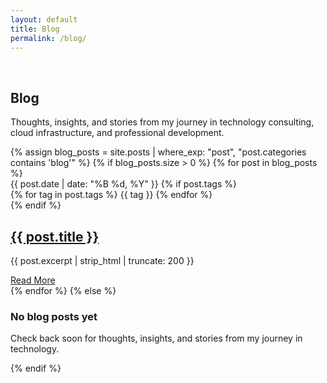 ```yaml
---
layout: default
title: Blog
permalink: /blog/
---
```

<br>
<div class="container">
  <!-- Page Header -->
  <section class="section-header animate-fade-up">
    <h1 class="section-title">Blog</h1>
    <p class="section-subtitle">
      Thoughts, insights, and stories from my journey in technology consulting, 
      cloud infrastructure, and professional development.
    </p>
  </section>

  <!-- Blog Posts -->
  <section class="blog-posts animate-fade-up" style="animation-delay: 0.2s">
    {% assign blog_posts = site.posts | where_exp: "post", "post.categories contains 'blog'" %}
    {% if blog_posts.size > 0 %}
      {% for post in blog_posts %}
        <article class="blog-post-card card">
          <div class="post-meta">
            <time datetime="{{ post.date | date_to_xmlschema }}">{{ post.date | date: "%B %d, %Y" }}</time>
            {% if post.tags %}
              <div class="post-tags">
                {% for tag in post.tags %}
                  <span class="tag">{{ tag }}</span>
                {% endfor %}
              </div>
            {% endif %}
          </div>
          <h2><a href="{{ post.url | relative_url }}">{{ post.title }}</a></h2>
          <p class="post-excerpt">{{ post.excerpt | strip_html | truncate: 200 }}</p>
          <a href="{{ post.url | relative_url }}" class="btn btn-secondary">Read More</a>
        </article>
      {% endfor %}
    {% else %}
      <div class="empty-state">
        <h3>No blog posts yet</h3>
        <p>Check back soon for thoughts, insights, and stories from my journey in technology.</p>
      </div>
    {% endif %}
  </section>
</div>